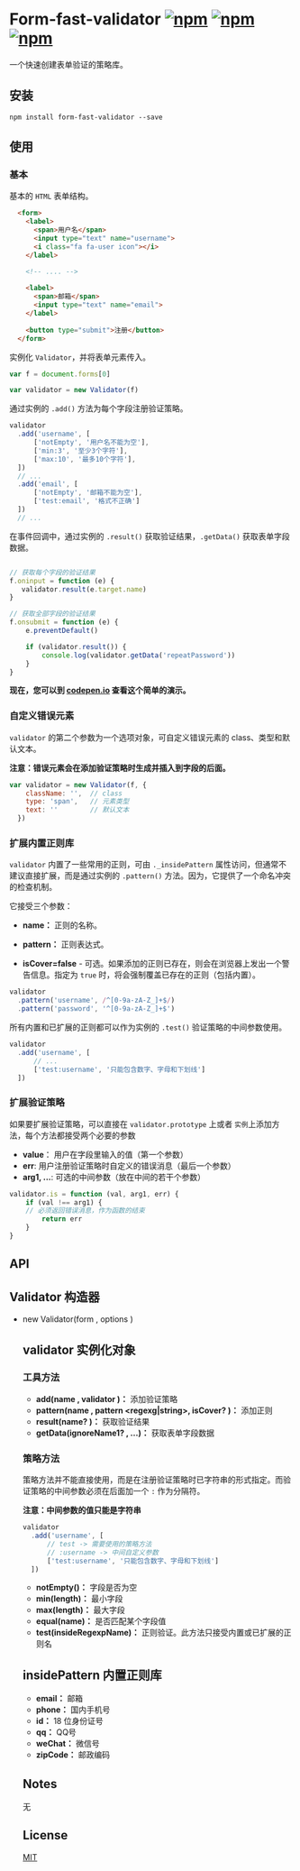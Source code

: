 # Form-fast-validator [![npm](https://img.shields.io/badge/npm-v1.1.2-blue.svg)](https://www.npmjs.com/package/form-fast-validator) [![npm](https://img.shields.io/badge/IE-8+-green.svg)](https://www.npmjs.com/package/form-fast-validator) [![npm](https://img.shields.io/npm/l/express.svg)](https://www.npmjs.com/package/form-fast-validator) 

一个快速创建表单验证的策略库。


## 安装

```
npm install form-fast-validator --save
```

## 使用

### 基本

基本的 `HTML` 表单结构。

```html
  <form>
    <label>
      <span>用户名</span>
      <input type="text" name="username">
      <i class="fa fa-user icon"></i>
    </label>

    <!-- .... -->
    
    <label>
      <span>邮箱</span>
      <input type="text" name="email">
    </label>
    
    <button type="submit">注册</button>
  </form>
```

实例化 `Validator`，并将表单元素传入。

```javascript
var f = document.forms[0]

var validator = new Validator(f)
```

通过实例的 `.add()` 方法为每个字段注册验证策略。

```javascript
validator
  .add('username', [
      ['notEmpty', '用户名不能为空'],
      ['min:3', '至少3个字符'],
      ['max:10', '最多10个字符'],
  ])
  // ...
  .add('email', [
      ['notEmpty', '邮箱不能为空'],
      ['test:email', '格式不正确']
  ])
  // ...
```

在事件回调中，通过实例的 `.result()` 获取验证结果，`.getData()` 获取表单字段数据。


```javascript

// 获取每个字段的验证结果
f.oninput = function (e) {
   validator.result(e.target.name)
}

// 获取全部字段的验证结果
f.onsubmit = function (e) {
    e.preventDefault()

    if (validator.result()) {
        console.log(validator.getData('repeatPassword'))
    }
}
```

**现在，您可以到 [codepen.io](https://codepen.io/yeshimei/pen/GOyBRL) 查看这个简单的演示。**

### 自定义错误元素

`validator` 的第二个参数为一个选项对象，可自定义错误元素的 class、类型和默认文本。

**注意：错误元素会在添加验证策略时生成并插入到字段的后面。**

```javascript
var validator = new Validator(f, {
    className: '',  // class
    type: 'span',   // 元素类型
    text: ''        // 默认文本
  })
```



### 扩展内置正则库

`validator` 内置了一些常用的正则，可由 `._insidePattern` 属性访问，但通常不建议直接扩展，而是通过实例的 `.pattern()` 方法。因为，它提供了一个命名冲突的检查机制。

它接受三个参数：

- **name：** 正则的名称。

- **pattern：** 正则表达式。

- **isCover=false** - 可选。如果添加的正则已存在，则会在浏览器上发出一个警告信息。指定为 `true` 时，将会强制覆盖已存在的正则（包括内置）。


```javascript
validator
  .pattern('username', /^[0-9a-zA-Z_]+$/)
  .pattern('password', '^[0-9a-zA-Z_]+$')
```

所有内置和已扩展的正则都可以作为实例的 `.test()` 验证策略的中间参数使用。

```javascript
validator
  .add('username', [
      // ...
      ['test:username', '只能包含数字、字母和下划线']
  ])
```

### 扩展验证策略

如果要扩展验证策略，可以直接在 `validator.prototype` 上或者 `实例`上添加方法，每个方法都接受两个必要的参数

- **value**： 用户在字段里输入的值（第一个参数）
- **err**:    用户注册验证策略时自定义的错误消息（最后一个参数）
- **arg1, ...**: 可选的中间参数（放在中间的若干个参数）

```javascript
validator.is = function (val, arg1, err) {
    if (val !== arg1) {
    // 必须返回错误消息，作为函数的结束
        return err
    }
}
``` 

## API


## Validator 构造器

- new Validator(form <Element>, options <object>)

## validator 实例化对象

### 工具方法

- **add(name <string>, validator <array>)：** 添加验证策略
- **pattern(name <string>, pattern <regexg|string>, isCover? <boolean>)：** 添加正则
- **result(name? <string>)：** 获取验证结果
- **getData(ignoreName1? <string>, ...)：** 获取表单字段数据

### 策略方法

策略方法并不能直接使用，而是在注册验证策略时已字符串的形式指定。而验证策略的中间参数必须在后面加一个 `:` 作为分隔符。

**注意：中间参数的值只能是字符串**

```javascript
validator
  .add('username', [
      // test -> 需要使用的策略方法
      // :username -> 中间自定义参数
      ['test:username', '只能包含数字、字母和下划线']
  ])
```

- **notEmpty()：** 字段是否为空
- **min(length)：** 最小字段
- **max(length)：** 最大字段
- **equal(name)：** 是否匹配某个字段值
- **test(insideRegexpName)：** 正则验证。此方法只接受内置或已扩展的正则名


## insidePattern 内置正则库

- **email：** 邮箱
- **phone：** 国内手机号
- **id：** 18 位身份证号
- **qq：** QQ号
- **weChat：** 微信号
- **zipCode：** 邮政编码

## Notes

无


## License

 [MIT](License) 
